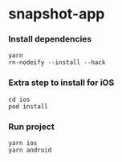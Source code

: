 # snapshot-app

### Install dependencies

```
yarn
rn-nodeify --install --hack
```

### Extra step to install for iOS

```
cd ios
pod install
```

### Run project

```
yarn ios
yarn android
```
